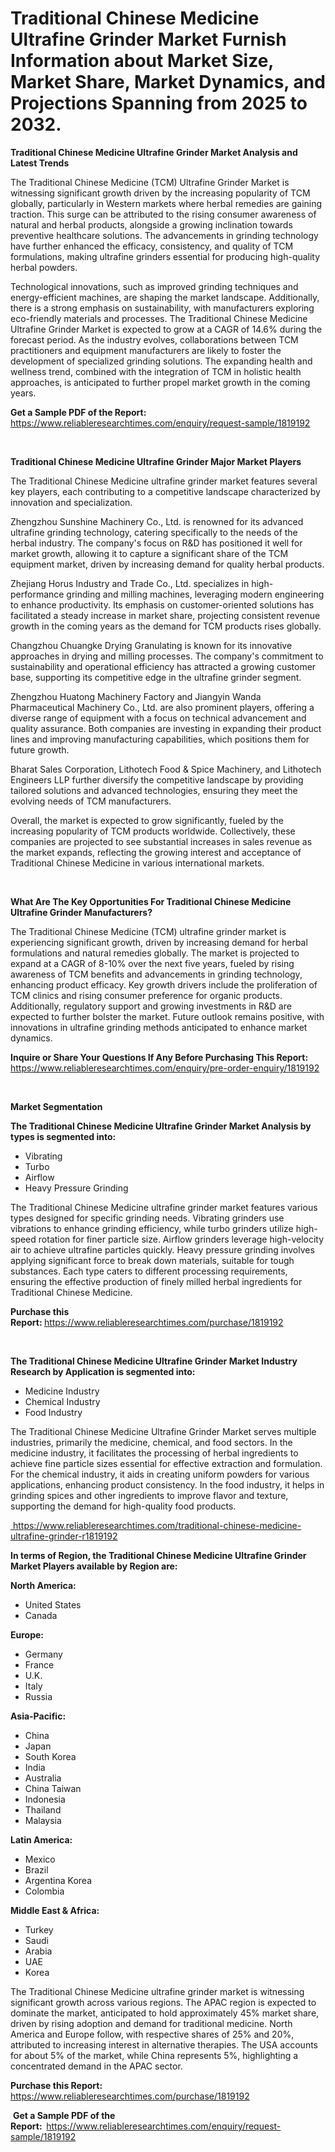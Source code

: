 <p><h1>Traditional Chinese Medicine Ultrafine Grinder Market Furnish Information about Market Size, Market Share, Market Dynamics, and Projections Spanning from 2025 to 2032.</h1></p><p><strong>Traditional Chinese Medicine Ultrafine Grinder Market Analysis and Latest Trends</strong></p>
<p><p>The Traditional Chinese Medicine (TCM) Ultrafine Grinder Market is witnessing significant growth driven by the increasing popularity of TCM globally, particularly in Western markets where herbal remedies are gaining traction. This surge can be attributed to the rising consumer awareness of natural and herbal products, alongside a growing inclination towards preventive healthcare solutions. The advancements in grinding technology have further enhanced the efficacy, consistency, and quality of TCM formulations, making ultrafine grinders essential for producing high-quality herbal powders.</p><p>Technological innovations, such as improved grinding techniques and energy-efficient machines, are shaping the market landscape. Additionally, there is a strong emphasis on sustainability, with manufacturers exploring eco-friendly materials and processes. The Traditional Chinese Medicine Ultrafine Grinder Market is expected to grow at a CAGR of 14.6% during the forecast period. As the industry evolves, collaborations between TCM practitioners and equipment manufacturers are likely to foster the development of specialized grinding solutions. The expanding health and wellness trend, combined with the integration of TCM in holistic health approaches, is anticipated to further propel market growth in the coming years.</p></p>
<p><strong>Get a Sample PDF of the Report:&nbsp;</strong> <a href="https://www.reliableresearchtimes.com/enquiry/request-sample/1819192?utm_campaign=2006&utm_medium=2&utm_source=Github&utm_content=ia&utm_term=14042025&utm_id=traditional-chinese-medicine-ultrafine-grinder">https://www.reliableresearchtimes.com/enquiry/request-sample/1819192</a></p>
<p>&nbsp;</p>
<p><strong>Traditional Chinese Medicine Ultrafine Grinder Major Market Players</strong></p>
<p><p>The Traditional Chinese Medicine ultrafine grinder market features several key players, each contributing to a competitive landscape characterized by innovation and specialization.</p><p>Zhengzhou Sunshine Machinery Co., Ltd. is renowned for its advanced ultrafine grinding technology, catering specifically to the needs of the herbal industry. The company's focus on R&D has positioned it well for market growth, allowing it to capture a significant share of the TCM equipment market, driven by increasing demand for quality herbal products.</p><p>Zhejiang Horus Industry and Trade Co., Ltd. specializes in high-performance grinding and milling machines, leveraging modern engineering to enhance productivity. Its emphasis on customer-oriented solutions has facilitated a steady increase in market share, projecting consistent revenue growth in the coming years as the demand for TCM products rises globally.</p><p>Changzhou Chuangke Drying Granulating is known for its innovative approaches in drying and milling processes. The company's commitment to sustainability and operational efficiency has attracted a growing customer base, supporting its competitive edge in the ultrafine grinder segment.</p><p>Zhengzhou Huatong Machinery Factory and Jiangyin Wanda Pharmaceutical Machinery Co., Ltd. are also prominent players, offering a diverse range of equipment with a focus on technical advancement and quality assurance. Both companies are investing in expanding their product lines and improving manufacturing capabilities, which positions them for future growth.</p><p>Bharat Sales Corporation, Lithotech Food & Spice Machinery, and Lithotech Engineers LLP further diversify the competitive landscape by providing tailored solutions and advanced technologies, ensuring they meet the evolving needs of TCM manufacturers.</p><p>Overall, the market is expected to grow significantly, fueled by the increasing popularity of TCM products worldwide. Collectively, these companies are projected to see substantial increases in sales revenue as the market expands, reflecting the growing interest and acceptance of Traditional Chinese Medicine in various international markets.</p></p>
<p>&nbsp;</p>
<p><strong>What Are The Key Opportunities For Traditional Chinese Medicine Ultrafine Grinder Manufacturers?</strong></p>
<p><p>The Traditional Chinese Medicine (TCM) ultrafine grinder market is experiencing significant growth, driven by increasing demand for herbal formulations and natural remedies globally. The market is projected to expand at a CAGR of 8-10% over the next five years, fueled by rising awareness of TCM benefits and advancements in grinding technology, enhancing product efficacy. Key growth drivers include the proliferation of TCM clinics and rising consumer preference for organic products. Additionally, regulatory support and growing investments in R&D are expected to further bolster the market. Future outlook remains positive, with innovations in ultrafine grinding methods anticipated to enhance market dynamics.</p></p>
<p><strong>Inquire or Share Your Questions If Any Before Purchasing This Report:</strong> <a href="https://www.reliableresearchtimes.com/enquiry/pre-order-enquiry/1819192?utm_campaign=2006&utm_medium=2&utm_source=Github&utm_content=ia&utm_term=14042025&utm_id=traditional-chinese-medicine-ultrafine-grinder">https://www.reliableresearchtimes.com/enquiry/pre-order-enquiry/1819192</a></p>
<p>&nbsp;</p>
<p><strong>Market Segmentation</strong></p>
<p><strong>The Traditional Chinese Medicine Ultrafine Grinder Market Analysis by types is segmented into:</strong></p>
<p><ul><li>Vibrating</li><li>Turbo</li><li>Airflow</li><li>Heavy Pressure Grinding</li></ul></p>
<p><p>The Traditional Chinese Medicine ultrafine grinder market features various types designed for specific grinding needs. Vibrating grinders use vibrations to enhance grinding efficiency, while turbo grinders utilize high-speed rotation for finer particle size. Airflow grinders leverage high-velocity air to achieve ultrafine particles quickly. Heavy pressure grinding involves applying significant force to break down materials, suitable for tough substances. Each type caters to different processing requirements, ensuring the effective production of finely milled herbal ingredients for Traditional Chinese Medicine.</p></p>
<p><strong>Purchase this Report:&nbsp;</strong><a href="https://www.reliableresearchtimes.com/purchase/1819192?utm_campaign=2006&utm_medium=2&utm_source=Github&utm_content=ia&utm_term=14042025&utm_id=traditional-chinese-medicine-ultrafine-grinder">https://www.reliableresearchtimes.com/purchase/1819192</a></p>
<p>&nbsp;</p>
<p><strong>The Traditional Chinese Medicine Ultrafine Grinder Market Industry Research by Application is segmented into:</strong></p>
<p><ul><li>Medicine Industry</li><li>Chemical Industry</li><li>Food Industry</li></ul></p>
<p><p>The Traditional Chinese Medicine Ultrafine Grinder Market serves multiple industries, primarily the medicine, chemical, and food sectors. In the medicine industry, it facilitates the processing of herbal ingredients to achieve fine particle sizes essential for effective extraction and formulation. For the chemical industry, it aids in creating uniform powders for various applications, enhancing product consistency. In the food industry, it helps in grinding spices and other ingredients to improve flavor and texture, supporting the demand for high-quality food products.</p></p>
<p><a href="https://www.reliableresearchtimes.com/traditional-chinese-medicine-ultrafine-grinder-r1819192?utm_campaign=2006&utm_medium=2&utm_source=Github&utm_content=ia&utm_term=14042025&utm_id=traditional-chinese-medicine-ultrafine-grinder">&nbsp;https://www.reliableresearchtimes.com/traditional-chinese-medicine-ultrafine-grinder-r1819192</a></p>
<p><strong>In terms of Region, the Traditional Chinese Medicine Ultrafine Grinder Market Players available by Region are:</strong></p>
<p>
    <p> <strong> North America: </strong>
        <ul>
            <li>United States</li>
            <li>Canada</li>
        </ul>
        </p> 
    <p> <strong> Europe: </strong>
        <ul>
            <li>Germany</li>
            <li>France</li>
            <li>U.K.</li>
            <li>Italy</li>
            <li>Russia</li>
        </ul>
        </p> 
    <p> <strong> Asia-Pacific: </strong>
        <ul>
            <li>China</li>
            <li>Japan</li>
            <li>South Korea</li>
            <li>India</li>
            <li>Australia</li>
            <li>China Taiwan</li>
            <li>Indonesia</li>
            <li>Thailand</li>
            <li>Malaysia</li>
        </ul>
        </p> 
    <p> <strong> Latin America: </strong>
        <ul>
            <li>Mexico</li>
            <li>Brazil</li>
            <li>Argentina Korea</li>
            <li>Colombia</li>
        </ul>
        </p> 
    <p> <strong> Middle East & Africa: </strong>
        <ul>
            <li>Turkey</li>
            <li>Saudi</li>
            <li>Arabia</li>
            <li>UAE</li>
            <li>Korea</li>
        </ul>
    </p>
    </p>
<p><p>The Traditional Chinese Medicine ultrafine grinder market is witnessing significant growth across various regions. The APAC region is expected to dominate the market, anticipated to hold approximately 45% market share, driven by rising adoption and demand for traditional medicine. North America and Europe follow, with respective shares of 25% and 20%, attributed to increasing interest in alternative therapies. The USA accounts for about 5% of the market, while China represents 5%, highlighting a concentrated demand in the APAC sector.</p></p>
<p><strong>Purchase this Report: </strong><a href="https://www.reliableresearchtimes.com/purchase/1819192?utm_campaign=2006&utm_medium=2&utm_source=Github&utm_content=ia&utm_term=14042025&utm_id=traditional-chinese-medicine-ultrafine-grinder">https://www.reliableresearchtimes.com/purchase/1819192</a></p>
<p>&nbsp;<strong>Get a Sample PDF of the Report:&nbsp;&nbsp;</strong><a href="https://www.reliableresearchtimes.com/enquiry/request-sample/1819192?utm_campaign=2006&utm_medium=2&utm_source=Github&utm_content=ia&utm_term=14042025&utm_id=traditional-chinese-medicine-ultrafine-grinder">https://www.reliableresearchtimes.com/enquiry/request-sample/1819192</a></p>
<p><strong></strong></p>
<p><p></p><p></p><p></p></p>